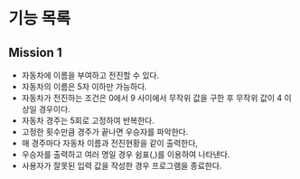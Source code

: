 # 기능 목록

## Mission 1

- 자동차에 이름을 부여하고 전진할 수 있다.
- 자동차의 이름은 5자 이하만 가능하다.
- 자동차가 전진하는 조건은 0에서 9 사이에서 무작위 값을 구한 후 무작위 값이 4 이상일 경우이다.
- 자동차 경주는 5회로 고정하여 반복한다.
- 고정한 횟수만큼 경주가 끝나면 우승자를 파악한다.
- 매 경주마다 자동차 이름과 전진현황을 같이 출력한다,
- 우승자를 출력하고 여러 명일 경우 쉼표(,)를 이용하여 나타낸다.
- 사용자가 잘못된 입력 값을 작성한 경우 프로그램을 종료한다.
